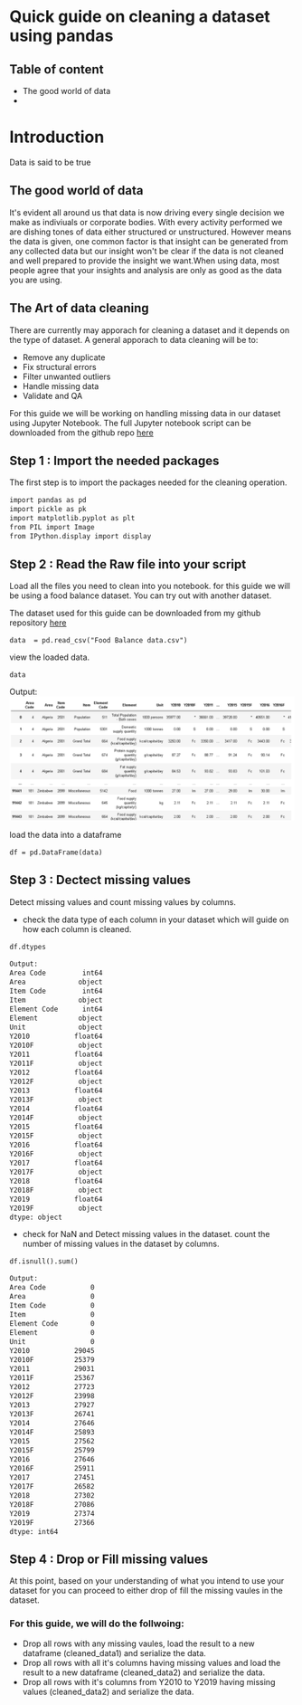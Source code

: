 # Quick guide on cleaning a dataset using pandas

## Table of content
- The good world of data
- 

# Introduction
Data is said to be true

## The good world of data
It's evident all around us that data is now driving every single decision we make as indiviuals or corporate bodies. With every activity performed we are dishing tones of data either structured or unstructured. However means the data is given, one common factor is that insight can be generated from any collected data but our insight won't be clear if the data is not cleaned and well prepared to provide the insight we want.When using data, most people agree that your insights and analysis are only as good as the data you are using.

## The Art of data cleaning
There are currently may apporach for cleaning a dataset and it depends on the type of dataset. A general apporach to data cleaning will be to:
- Remove any duplicate
- Fix structural errors
- Filter unwanted outliers
- Handle missing data
- Validate and QA

For this guide we will be working on handling missing data in our dataset using Jupyter Notebook. The full Jupyter notebook script can be downloaded from the github repo [here](https://github.com/RoyalVee/Quick-data-cleaning-guide-with-pandas.git)


## Step 1 : Import the needed packages
The first step is to import the packages needed for the cleaning operation.

```
import pandas as pd
import pickle as pk
import matplotlib.pyplot as plt
from PIL import Image
from IPython.display import display
```

## Step 2 : Read the Raw file into your script
Load all the files you need to clean into you notebook.
for this guide we will be using a food balance dataset. You can try out with another dataset.

The dataset used for this guide can be downloaded from my github repository [here](https://github.com/RoyalVee/Quick-data-cleaning-guide-with-pandas.git)

```
data  = pd.read_csv("Food Balance data.csv")
```
view the loaded data.

```
data
```
Output:
![](image1.png)

load the data into a dataframe
```
df = pd.DataFrame(data)
```

## Step 3 : Dectect missing values
Detect missing values and count missing values by columns.

- check the data type of each column in your dataset which will guide on how each column is cleaned.
```
df.dtypes
````

```
Output:
Area Code         int64
Area             object
Item Code         int64
Item             object
Element Code      int64
Element          object
Unit             object
Y2010           float64
Y2010F           object
Y2011           float64
Y2011F           object
Y2012           float64
Y2012F           object
Y2013           float64
Y2013F           object
Y2014           float64
Y2014F           object
Y2015           float64
Y2015F           object
Y2016           float64
Y2016F           object
Y2017           float64
Y2017F           object
Y2018           float64
Y2018F           object
Y2019           float64
Y2019F           object
dtype: object
```

- check for NaN and Detect missing values in the dataset. count the number of missing values in the dataset by columns.
```
df.isnull().sum()
```

```
Output:
Area Code           0
Area                0
Item Code           0
Item                0
Element Code        0
Element             0
Unit                0
Y2010           29045
Y2010F          25379
Y2011           29031
Y2011F          25367
Y2012           27723
Y2012F          23998
Y2013           27927
Y2013F          26741
Y2014           27646
Y2014F          25893
Y2015           27562
Y2015F          25799
Y2016           27646
Y2016F          25911
Y2017           27451
Y2017F          26582
Y2018           27302
Y2018F          27086
Y2019           27374
Y2019F          27366
dtype: int64
```

## Step 4 : Drop or Fill missing values
At this point, based on your understanding of what you intend to use your dataset for you can proceed to either drop of fill the missing vaules in the dataset.

### For this guide, we will do the follwoing:

- Drop all rows with any missing vaules, load the result to a new dataframe (cleaned_data1) and serialize the data.
- Drop all rows with all it's columns having missing values and load the result to a new dataframe (cleaned_data2) and serialize the data.
- Drop all rows with it's columns from Y2010 to Y2019 having missing values (cleaned_data2) and serialize the data.

